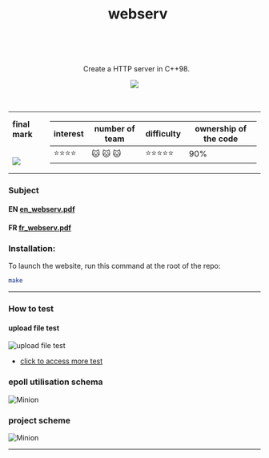 <h1 align="center">
   <b font size="15" face="arial" >webserv<br><br></font></b></h1>
   <p align="center">
    Create a HTTP server in C++98.
   <br>
 <p align="center">
 <img src="https://img.shields.io/badge/c++-4895ef?style=for-the-badge&logo=c++&logoColor=white">
</p>
</br>

<table  align="center">
<td>
 <b face="arial" >final mark<br><br></font></b></p>
 <img src="https://github.com/xibaochat/webserve/blob/master/webserv_mark.png">

</td>
<td>

| interest                     | number of team          | difficulty                        |ownership of the code |
| ---------------------------- | ----------              | ----------                        |----------------------|
|    :star::star::star::star:  |   :cat: :cat: :cat:     |  :star::star::star::star::star:   | 90%                |

</td>
</tr>
</table>

### Subject
#### EN [en_webserv.pdf](https://github.com/xibaochat/webserve/blob/master/webserver_en.subject.pdf)
#### FR [fr_webserv.pdf](https://github.com/xibaochat/webserve/blob/master/webserver_fr.subject.pdf)


### Installation:
To launch the website, run this command at the root of the repo:

```bash
make
```
---

### How to test

#### upload file test

![upload file test](https://github.com/xibaochat/webserve/blob/master/Static%20Upload.gif)

* [click to access more test](https://github.com/xibaochat/webserve/blob/master/tests/how_to_test.md)


### epoll utilisation schema
![Minion](https://github.com/xibaochat/webserve/blob/master/http_server_epoll.png)

### project scheme
![Minion](https://github.com/xibaochat/webserve/blob/master/webserv_scheme.svg)

---


